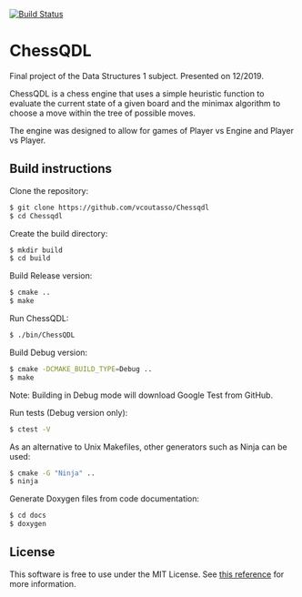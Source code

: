 [![Build Status](https://travis-ci.com/vcoutasso/Chessqdl.svg?branch=develop)](https://travis-ci.com/vcoutasso/Chessqdl)


# ChessQDL

Final project of the Data Structures 1 subject. Presented on 12/2019.

ChessQDL is a chess engine that uses a simple heuristic function to evaluate the current state of a given board and the minimax algorithm to choose a move within the tree of possible moves.

The engine was designed to allow for games of Player vs Engine and Player vs Player.



## Build instructions

Clone the repository:

``` sh
$ git clone https://github.com/vcoutasso/Chessqdl
$ cd Chessqdl
```

Create the build directory:

``` sh
$ mkdir build
$ cd build
```

Build Release version:

``` sh
$ cmake ..
$ make
```

Run ChessQDL:

``` sh
$ ./bin/ChessQDL
```

Build Debug version:

``` sh
$ cmake -DCMAKE_BUILD_TYPE=Debug ..
$ make
```

Note: Building in Debug mode will download Google Test from GitHub.

Run tests (Debug version only):

``` sh
$ ctest -V
```

As an alternative to Unix Makefiles, other generators such as Ninja can be used:

``` sh
$ cmake -G "Ninja" ..
$ ninja
```

Generate Doxygen files from code documentation:

``` sh
$ cd docs
$ doxygen
```

## License

This software is free to use under the MIT License. See [this reference](https://choosealicense.com/licenses/mit/) for more information.
